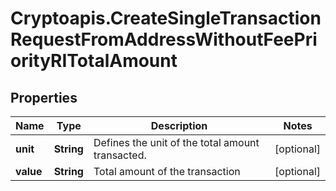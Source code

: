 # Cryptoapis.CreateSingleTransactionRequestFromAddressWithoutFeePriorityRITotalAmount

## Properties

Name | Type | Description | Notes
------------ | ------------- | ------------- | -------------
**unit** | **String** | Defines the unit of the total amount transacted. | [optional] 
**value** | **String** | Total amount of the transaction | [optional] 


